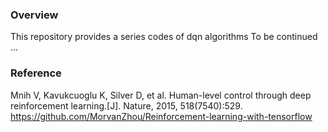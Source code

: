 ### Overview
This repository provides a series codes of dqn algorithms
To be continued ...

### Reference
Mnih V, Kavukcuoglu K, Silver D, et al. Human-level control through deep reinforcement learning.[J]. Nature, 2015, 518(7540):529.
https://github.com/MorvanZhou/Reinforcement-learning-with-tensorflow
